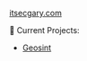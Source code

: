 [itsecgary.com](https://itsecgary.com)

🔭 Current Projects: 
- [Geosint](https://github.com/JustHackingCo/geosint)
